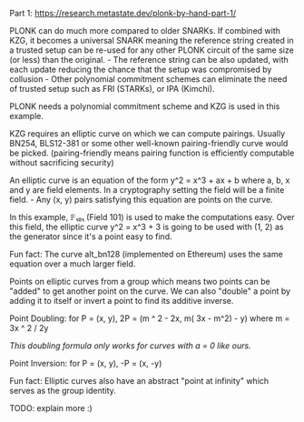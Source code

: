 Part 1: https://research.metastate.dev/plonk-by-hand-part-1/
    
PLONK can do much more compared to older SNARKs.
If combined with KZG, it becomes a universal SNARK meaning the reference string created in a trusted setup can be re-used for any other PLONK circuit of the same size (or less) than the original.
    - The reference string can be also updated, with each update reducing the chance that the setup was compromised by collusion
    - Other polynomial commitment schemes can eliminate the need of trusted setup such as FRI (STARKs), or IPA (Kimchi).

PLONK needs a polynomial commitment scheme and KZG is used in this example.

KZG requires an elliptic curve on which we can compute pairings. Usually BN254, BLS12-381 or some other well-known pairing-friendly curve would be picked. (pairing-friendly means pairing function is efficiently computable without sacrificing security)

An elliptic curve is an equation of the form y^2 = x^3 + ax + b where a, b, x and y are field elements. In a cryptography setting the field will be a finite field.
    - Any (x, y) pairs satisfying this equation are points on the curve.

In this example, 𝔽₁₀₁ (Field 101) is used to make the computations easy.
Over this field, the elliptic curve y^2 = x^3 + 3 is going to be used with (1, 2) as the generator since it's a point easy to find.

Fun fact: The curve alt_bn128 (implemented on Ethereum) uses the same equation over a much larger field.

Points on elliptic curves from a group which means two points can be "added" to get another point on the curve. We can also "double" a point by adding it to itself or invert a point to find its additive inverse.

Point Doubling:
for P = (x,  y), 2P = (m ^ 2 - 2x, m( 3x - m^2) - y) where m = 3x ^ 2 / 2y

_This doubling formula only works for curves with a = 0 like ours._

Point Inversion:
for P = (x, y), -P = (x, -y)

Fun fact: Elliptic curves also have an abstract "point at infinity" which serves as the group identity.

TODO: explain more :)
